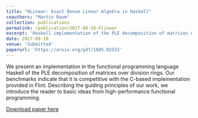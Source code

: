 ```yaml
---
title: "HLinear: Exact Dense Linear Algebra in Haskell"
coauthors: "Martin Raum"
collection: publications
permalink: /publication/2017-08-10-hlinear
excerpt: 'Haskell implementation of the PLE decomposition of matrices over division rings.'
date: 2017-08-10
venue: 'Submitted'
paperurl: 'https://arxiv.org/pdf/1605.02532'
---
```


We present an implementation in the functional programming language Haskell of the PLE decomposition of matrices over division rings. Our benchmarks indicate that it is competitive with the C-based implementation provided in Flint. Describing the guiding principles of our work, we introduce the reader to basic ideas from high-performance functional programming.

[Download paper here](https://arxiv.org/pdf/1605.02532)

